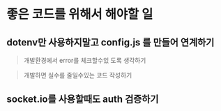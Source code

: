 # 좋은 코드를 위해서 해야할 일

## dotenv만 사용하지말고 config.js 를 만들어 연계하기

> 개발환경에서 error를 체크할수있 도록 생각하기

> 개발하면 실수를 줄일수있는 코드 작성하기

## socket.io를 사용할때도 auth 검증하기
